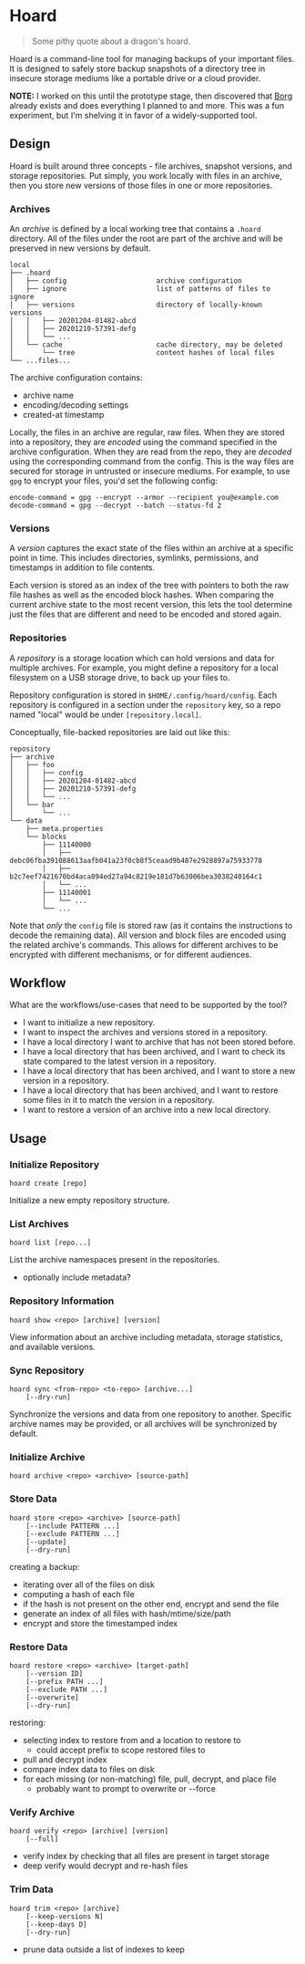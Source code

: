 Hoard
=====

> Some pithy quote about a dragon's hoard.

Hoard is a command-line tool for managing backups of your important files. It
is designed to safely store backup snapshots of a directory tree in insecure
storage mediums like a portable drive or a cloud provider.

**NOTE:** I worked on this until the prototype stage, then discovered that [Borg](https://www.borgbackup.org/) already exists and does everything I planned to and more. This was a fun experiment, but I'm shelving it in favor of a widely-supported tool.


## Design

Hoard is built around three concepts - file archives, snapshot versions, and
storage repositories. Put simply, you work locally with files in an archive,
then you store new versions of those files in one or more repositories.

### Archives

An _archive_ is defined by a local working tree that contains a `.hoard`
directory. All of the files under the root are part of the archive and will be
preserved in new versions by default.

```
local
├── .hoard
│   ├── config                      archive configuration
│   ├── ignore                      list of patterns of files to ignore
│   ├── versions                    directory of locally-known versions
│   │   ├── 20201204-01482-abcd
│   │   ├── 20201210-57391-defg
│   │   └── ...
│   └── cache                       cache directory, may be deleted
│       └── tree                    content hashes of local files
└── ...files...
```

The archive configuration contains:
- archive name
- encoding/decoding settings
- created-at timestamp

Locally, the files in an archive are regular, raw files. When they are stored
into a repository, they are _encoded_ using the command specified in the
archive configuration. When they are read from the repo, they are _decoded_
using the corresponding command from the config. This is the way files are
secured for storage in untrusted or insecure mediums. For example, to use `gpg`
to encrypt your files, you'd set the following config:

```
encode-command = gpg --encrypt --armor --recipient you@example.com
decode-command = gpg --decrypt --batch --status-fd 2
```

### Versions

A _version_ captures the exact state of the files within an archive at a
specific point in time. This includes directories, symlinks, permissions, and
timestamps in addition to file contents.

Each version is stored as an index of the tree with pointers to both the raw
file hashes as well as the encoded block hashes. When comparing the current
archive state to the most recent version, this lets the tool determine just
the files that are different and need to be encoded and stored again.

### Repositories

A _repository_ is a storage location which can hold versions and data for
multiple archives. For example, you might define a repository for a local
filesystem on a USB storage drive, to back up your files to.

Repository configuration is stored in `$HOME/.config/hoard/config`. Each
repository is configured in a section under the `repository` key, so a repo
named "local" would be under `[repository.local]`.

Conceptually, file-backed repositories are laid out like this:

```
repository
├── archive
│   ├── foo
│   │   ├── config
│   │   ├── 20201204-01482-abcd
│   │   ├── 20201210-57391-defg
│   │   └── ...
│   └── bar
│       └── ...
└── data
    ├── meta.properties
    └── blocks
        ├── 11140000
        │   ├── debc06fba391088613aafb041a23f0cb8f5ceaad9b487e2928897a75933778
        │   ├── b2c7eef7421670bd4aca894ed27a94c8219e181d7b63006bea3038240164c1
        │   └── ...
        ├── 11140001
        │   └── ...
        └── ...
```

Note that _only_ the `config` file is stored raw (as it contains the
instructions to decode the remaining data). All version and block files are
encoded using the related archive's commands. This allows for different
archives to be encrypted with different mechanisms, or for different audiences.


## Workflow

What are the workflows/use-cases that need to be supported by the tool?

- I want to initialize a new repository.
- I want to inspect the archives and versions stored in a repository.
- I have a local directory I want to archive that has not been stored before.
- I have a local directory that has been archived, and I want to check its
  state compared to the latest version in a repository.
- I have a local directory that has been archived, and I want to store a new
  version in a repository.
- I have a local directory that has been archived, and I want to restore some
  files in it to match the version in a repository.
- I want to restore a version of an archive into a new local directory.


## Usage

### Initialize Repository

```
hoard create [repo]
```

Initialize a new empty repository structure.

### List Archives

```
hoard list [repo...]
```

List the archive namespaces present in the repositories.
- optionally include metadata?

### Repository Information

```
hoard show <repo> [archive] [version]
```

View information about an archive including metadata, storage statistics, and
available versions.

### Sync Repository

```
hoard sync <from-repo> <to-repo> [archive...]
    [--dry-run]
```

Synchronize the versions and data from one repository to another. Specific
archive names may be provided, or all archives will be synchronized by default.

### Initialize Archive

```
hoard archive <repo> <archive> [source-path]
```

### Store Data

```
hoard store <repo> <archive> [source-path]
    [--include PATTERN ...]
    [--exclude PATTERN ...]
    [--update]
    [--dry-run]
```

creating a backup:
- iterating over all of the files on disk
- computing a hash of each file
- if the hash is not present on the other end, encrypt and send the file
- generate an index of all files with hash/mtime/size/path
- encrypt and store the timestamped index

### Restore Data

```
hoard restore <repo> <archive> [target-path]
    [--version ID]
    [--prefix PATH ...]
    [--exclude PATH ...]
    [--overwrite]
    [--dry-run]
```

restoring:
- selecting index to restore from and a location to restore to
    - could accept prefix to scope restored files to
- pull and decrypt index
- compare index data to files on disk
- for each missing (or non-matching) file, pull, decrypt, and place file
    - probably want to prompt to overwrite or --force

### Verify Archive

```
hoard verify <repo> [archive] [version]
    [--full]
```

- verify index by checking that all files are present in target storage
- deep verify would decrypt and re-hash files

### Trim Data

```
hoard trim <repo> [archive]
    [--keep-versions N]
    [--keep-days D]
    [--dry-run]
```

- prune data outside a list of indexes to keep
